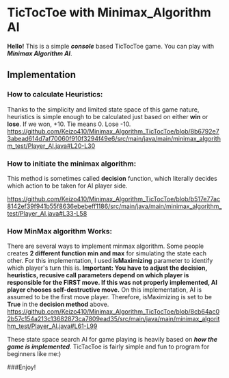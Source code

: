 # TicTocToe with Minimax_Algorithm AI
__Hello!__
This is a simple __*console*__ based TicTocToe game. You can play with ___Minimax Algorithm AI___.

## Implementation

### How to calculate Heuristics: 
Thanks to the simplicity and limited state space of this game nature, heuristics is simple enough to be calculated just based on either __win__ or __lose__. 
If we won, +10. Tie means 0. Lose -10. 
https://github.com/Keizo410/Minimax_Algorithm_TicTocToe/blob/8b6792e73abead614d7af70060f910f3294f49e6/src/main/java/main/minimax_algorithm_test/Player_AI.java#L20-L30


### How to initiate the minimax algorithm:
This method is sometimes called __decision__ function, which literally decides which action to be taken for AI player side.

https://github.com/Keizo410/Minimax_Algorithm_TicTocToe/blob/b517e77ac8142ef39f941b55f8636ebebeff1186/src/main/java/main/minimax_algorithm_test/Player_AI.java#L33-L58


### How MinMax algorithm Works:
There are several ways to implement minmax algorithm. Some people creates __2 different function min and max__ for simulating the state each other. For this implementation,
I used __isMaximizing__ parameter to identify which player's turn this is. 
**Important: You have to adjust the decision, heuristics, recusive call parameters depend on which player is responsible for the FIRST move. If this was not properly implemented, AI player chooses self-destructive move.**
On this implementation, AI is assumed to be the first move player. Therefore, isMaximizing is set to be __True__ in the __decision method__ above.
https://github.com/Keizo410/Minimax_Algorithm_TicTocToe/blob/8cb64ac02b57c154a213c13682873ca7809ead35/src/main/java/main/minimax_algorithm_test/Player_AI.java#L61-L99

These state space search AI for game playing is heavily based on ***how the game is implemented***. TicTacToe is fairly simple and fun to program for beginners like me:)

###Enjoy!
